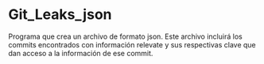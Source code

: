 # Git_Leaks_json
Programa que crea un archivo de formato json. Este archivo incluirá los commits encontrados con información relevate y sus respectivas clave que dan acceso a la información de ese commit. 
